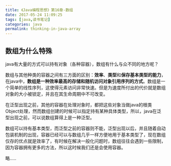 ```yaml
---
title: 《Java编程思想》第16章-数组
date: 2017-05-24 11:09:25
tags: [java,读书笔记]
categories: java
permalink: thinking-in-java-array
---
```

## 数组为什么特殊 ##
java有大量的方式可以持有对象（各种容器），数组有什么与众不同的地方呢？

<!--more-->
数组与其他种类的容器之间有三方面的区别：**效率**、**类型**和**保存基本类型的能力**，在java中，**数组是一种效率最高的存储和随机访问对象引用序列的方式**。数组是一个简单的线性序列，这使得元素访问非常快速。但是为速度所付出的代价就是数组对象的大小被锁定，并且在其生命周期中不可改变。

在泛型出现之前，其他的容器在处理对象时，都把这些对象当做java的根类Object处理，然而数组创建的时候可以指定持有某种具体类型，所以，java在泛型出现之前，可以说数组算得上是一种泛型。

数组可以持有基本类型，而泛型之前的容器则不能，泛型出现以后，并且随着自动包装机制的出现，容器已经可以与数组几乎一样方便地用于基本类型了，现在数组仅存的优点就是效率了，有时候在解决一般化问题时，数组往往会遇到一些限制，因为容器拥有更多的方法，所以这时候我们还是会使用容器。

略.....
